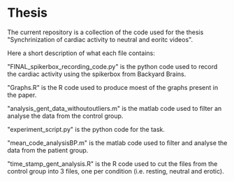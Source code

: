 # Thesis

The current repository is a collection of the code used for the thesis "Synchrinization of cardiac activity to neutral and eoritc videos". 


Here a short description of what each file contains: 

  "FINAL_spikerbox_recording_code.py" is the python code used to record the cardiac activity using the spikerbox from Backyard Brains. 
  
  "Graphs.R" is the R code used to produce moest of the graphs present in the paper.
  
  "analysis_gent_data_withoutoutliers.m" is the matlab code used to filter an analyse the data from the control group. 
  
  "experiment_script.py" is the python code for the task.
  
  "mean_code_analysisBP.m" is the matlab code used to filter and analyse the data from the patient group. 
  
  "time_stamp_gent_analysis.R" is the R code used to cut the files from the control group into 3 files, one per condition (i.e. resting, neutral and erotic).
  

